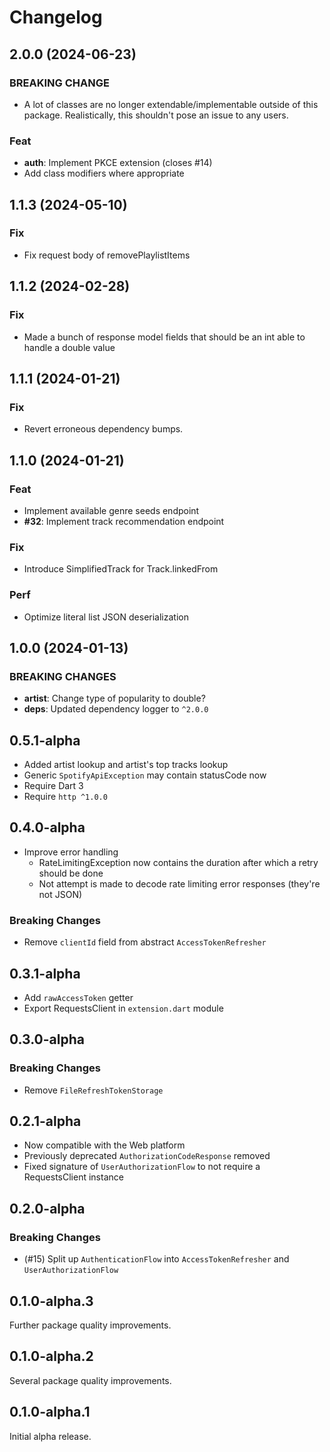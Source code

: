 # Changelog

## 2.0.0 (2024-06-23)

### BREAKING CHANGE

- A lot of classes are no longer extendable/implementable
outside of this package. Realistically, this shouldn't pose an issue to
any users.

### Feat

- **auth**: Implement PKCE extension (closes #14)
- Add class modifiers where appropriate

## 1.1.3 (2024-05-10)

### Fix

- Fix request body of removePlaylistItems

## 1.1.2 (2024-02-28)

### Fix

- Made a bunch of response model fields that should be an int able to handle a double value

## 1.1.1 (2024-01-21)

### Fix

- Revert erroneous dependency bumps.

## 1.1.0 (2024-01-21)

### Feat

- Implement available genre seeds endpoint
- **#32**: Implement track recommendation endpoint

### Fix

- Introduce SimplifiedTrack for Track.linkedFrom

### Perf

- Optimize literal list JSON deserialization

## 1.0.0 (2024-01-13)

### BREAKING CHANGES

- **artist**: Change type of popularity to double?
- **deps**: Updated dependency logger to `^2.0.0`

## 0.5.1-alpha

- Added artist lookup and artist's top tracks lookup
- Generic `SpotifyApiException` may contain statusCode now
- Require Dart 3
- Require `http ^1.0.0`

## 0.4.0-alpha

- Improve error handling
  - RateLimitingException now contains the duration after which a retry should be done
  - Not attempt is made to decode rate limiting error responses (they're not JSON)

### Breaking Changes

- Remove `clientId` field from abstract `AccessTokenRefresher`

## 0.3.1-alpha

- Add `rawAccessToken` getter
- Export RequestsClient in `extension.dart` module

## 0.3.0-alpha

### Breaking Changes

- Remove `FileRefreshTokenStorage`

## 0.2.1-alpha

- Now compatible with the Web platform
- Previously deprecated `AuthorizationCodeResponse` removed
- Fixed signature of `UserAuthorizationFlow` to not require a RequestsClient instance

## 0.2.0-alpha

### Breaking Changes

- (#15) Split up `AuthenticationFlow` into `AccessTokenRefresher` and `UserAuthorizationFlow`

## 0.1.0-alpha.3

Further package quality improvements.

## 0.1.0-alpha.2

Several package quality improvements.

## 0.1.0-alpha.1

Initial alpha release.
